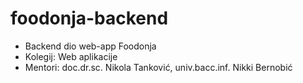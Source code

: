 # foodonja-backend

* Backend dio web-app Foodonja
* Kolegij: Web aplikacije
* Mentori: doc.dr.sc. Nikola Tanković, univ.bacc.inf. Nikki Bernobić
